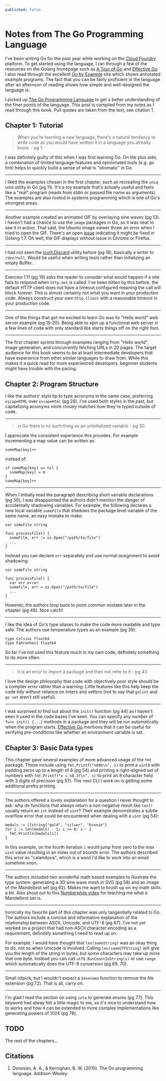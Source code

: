 ```yaml
---
published: false
---
```


# Notes from The Go Programming Language

I've been writing Go for the past year while working on the
[Cloud Foundry](https://www.cloudfoundry.org/) platform.
To get started using the language, I ran through a few of the resources on the
Golang homepage such as [A Tour of Go](https://tour.golang.org) and [Effective Go](https://golang.org/doc/effective_go.html).
I also read through the excellent [Go by Example](https://gobyexample.com/) site which shows annotated example programs.
The fact that you can be fairly proficient in the language after an afternoon of reading shows how simple and well-designed the language is.

I picked up [The Go Programming Language](http://www.gopl.io/) to get a better understanding of the finer points of the language.
This post is compiled from my notes as I read through this book.
Pull quotes are taken from the text, see citation 1.

## Chapter 1: Tutorial

> When you're learning a new language, there's a natural tendency to write code as you would have written it in a language you already know. - pg 1

I was definitely guilty of this when I was first learning Go.
On the plus side, a combination of limited language features and opinionated tools (e.g. go fmt) helps to quickly build a sense of what is "idiomatic" in Go.

---

I liked the examples chosen in the first chapter, such as recreating the `uniq` unix utility in Go (pg 11).
It's a toy example that's actually useful and feels like a "real" program (reads from stdin or passed file name as arguments).
The examples are also rooted in systems programming which is one of Go's strongest areas.

---

Another example created an animated GIF by overlaying sine waves (pg 13).
I haven't had a chance to use the `image` packages in Go, so it was neat to see it in action.
That said, the Ubuntu image viewer threw an error when I tried to open the GIF.
There's an open [issue](https://github.com/golang/go/issues/13746) indicating it might be fixed in Golang 1.7.
Oh well, the GIF displays without issue in Chrome or Firefox.

---

I had not seen the [ioutil.Discard](https://golang.org/pkg/io/ioutil/#pkg-variables) utility before (pg 18), basically a writer to `/dev/null`.
Would be useful when writing tests rather than initializing an empty Buffer.

---

Exercise 1.11 (pg 19) asks the reader to consider what would happen if a site fails to respond when `http.Get` is called.
I've been bitten by this before, the default HTTP client does not have a timeout configured meaning the call will block forever.
This is almost certainly not what you want in your production code.
Always construct your own `http.Client` with a reasonable timeout in your production code.

---

One of the things that got me excited to learn Go was its "Hello world" web server example (pg 19-20).
Being able to spin up a functional web server in a few lines of code with only standard libs starts things off on the right foot.

---

The first chapter sprints through examples ranging from "Hello world", image generation, and concurrently fetching URLs in 20 pages.
The target audience for this book seems to be at least intermediate developers that have experience from other similar languages to draw from.
While this makes it a quick read for more experienced developers, beginner students might have trouble with the pacing.

## Chapter 2: Program Structure

I like the authors' style tip to type acronyms in the same case, preferring `escapeHTML` over `escapeHtml` (pg 28).
I've used both styles in the past, but capitalizing acronyms more closely matches how they're typed outside of code.

---

> in Go there is no such thing as an uninitialized variable - pg 30

I appreciate the consistent experience this provides.
For example incrementing a map value can be written as:

```
someMap[key]++
```

instead of:

```
if someMap[key] == nil {
  someMap[key] = 0
}
someMap[key]++
```

---

When I initially read the paragraph describing short variable declarations (pg 30), I was disappointed the authors didn't mention the danger of accidentally shadowing variables.
For example, the following declares a new local variable `someFile` that shadows the package level variable of the same name, an easy mistake to make:

```
var someFile string

func processFile() {
  someFile, err := os.Open("/path/to/file")
  ...
}
```

Instead you can declare `err` separately and use normal assignment to avoid shadowing:

```
var someFile string

func processFile() {
  var err error
  someFile, err = os.Open("/path/to/file")
  ...
}
```

However, the authors loop back to point common mistake later in the chapter (pg 49).
Nice catch!

---

I like the idea of Go's type aliases to make the code more readable and type safe.
The authors use temperature types as an example (pg 39):

```
type Celsius float64
type Fahrenheit float64
```

So far I've not used this feature much in my own code, definitely something to do more often.

---

> It is an error to import a package and then not refer to it - pg 43

I love the design philosophy that code with objectively poor style should be a compiler error rather than a warning.
Little features like this help keep the code tidy without reliance on linters and vetters (not to say that `golint` and `go vet` aren't still useful).

---

I was surprised to find out about the `init()` function (pg 44) as I haven't seen it used in the code bases I've seen.
You can specify any number of `func init() {...}` methods in a package and they will be run automatically when the program starts.
[Effective Go](https://golang.org/doc/effective_go.html#init) mentions that it can be useful for verifying pre-conditions like whether an environment variable is set.

## Chapter 3: Basic Data types

This chapter gave several examples of more advanced usage of the `fmt` package.
These include using `fmt.Printf("%08b\n", x)` to print a `uint8` with padding zeros up to a length of 8 (pg 54) and
printing a right-aligned set of numbers with `fmt.Printf("x = %8.3f\n", x)` to print an 8 character field with 3 digits of precision (pg 57).
The next CLI I work on is getting some additional pretty printing.

---

The authors offered a lovely explanation for a question I never thought to ask:
why do functions that always return a non-negative result like `len()` usually return an `int` instead of `uint`?
Their example demonstrates a subtle overflow error that could be encountered when dealing with a `uint` (pg 54):

```
medals := []string{"gold", "silver", "bronze"}
for i := len(medals) - 1; i >= 0; i-- {
  fmt.Println(medals[i])
}
```

In this example, on the fourth iteration `i` would jump from zero to the max `uint` value resulting in an index out of bounds error.
The authors described this error as "calamitous", which is a word I'd like to work into an email sometime soon.

---

The authors included two wonderful math based examples to illustrate the type system:
generating a 3D sine wave mesh in SVG (pg 58) and an image of the Mandelbrot set (pg 62).
Makes me want to brush up on my math skills a bit.
Also shout out to this [Numberphile video](https://www.youtube.com/watch?v=NGMRB4O922I) for teaching me what a Mandelbrot set is.

---

Ironically my favorite part of this chapter was only tangentially related to Go.
The authors include a concise and informative explanation of the relationship between
ASCII, Unicode, and UTF-8 (pg 67).
I've not yet worked on a project that had non-ASCII character encoding as a requirement,
definitely something I need to read up on.

For example, I would have thought that `len(someString)` was an okay thing to do, not so when Unicode is involved.
Calling `len(someUTFString)` will give you the length of the string in bytes, but some characters may take up more that one byte.
Instead you can call `utf8.RunCountInString(s)` or use `range` which automatically does the UTF-8 conversion (pg 69, 70).

---

Small nitpick, but I wouldn't expect a `basename` function to remove the file extension (pg 72).
That is all, carry on.

---

I'm glad I read the section on using `iota` to generate enums (pg 77).
This keyword had alway felt a little magic to me, so it's nice to understand how to works and
how it can be extended to more complex implementations like generating powers of 1024 (pg 78).


## TODO

The rest of the chapters...

## Citations

1. Donovan, A. A., & Kernighan, B. W. (2015). The Go programming language. Addison-Wesley.
